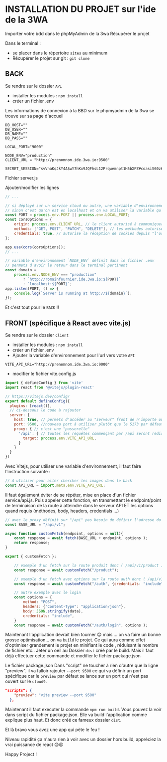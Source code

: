# INSTALLATION DU PROJET sur l'ide de la 3WA

Importer votre bdd dans le phpMyAdmin de la 3wa
Récupérer le projet

Dans le terminal :

- se placer dans le répertoire `sites` au minimum
- Récupérer le projet sur git : `git clone`

## BACK

Se rendre sur le dossier `API`

- installer les modules : `npm install`
- créer un fichier .env

Les informations de connexion à la BBD sur le phpmyadmin de la 3wa se trouve sur sa page d'accueil

```Dotenv
DB_HOST=""
DB_USER=""
DB_NAME=""
DB_PASS=""

LOCAL_PORT="9000"

NODE_ENV="production"
CLIENT_URL = "http://prenomnom.ide.3wa.io:9500"

SECRET_SESSION="svVnaKqJkY4A$wY7hKx9JQFhsL12Prqwemnpt1H5bXPZ#coasiS60z6$VejKdDYQ3A7"
```

Fichier server.js

Ajouter/modifier les lignes

```js
// ...

// si déployé sur un service cloud ou autre, une variable d'environnement PORT sera définit et on va l'utiliser
// sinon c'est qu'on est en localhost et on va utiliser la variable qu'on a définit
const PORT = process.env.PORT || process.env.LOCAL_PORT;
const corsOptions = {
    origin: process.env.CLIENT_URL, // le client autorisé à communiquer avec le serveur
    methods: ["GET, POST", "PATCH", "DELETE"], // les méthodes autorisés vers le serveur
    credentials: true, // autorise la réception de cookies depuis "l'origin"
};

app.use(cors(corsOptions));
// ...

// variable d'environnement `NODE_ENV` définit dans le fichier .env
// permets d'avoir le retour dans le terminal pertinent
const domain =
    process.env.NODE_ENV === "production"
        ? `http://romainfournier.ide.3wa.io:${PORT}`
        : `localhost:${PORT}`;
app.listen(PORT, () => {
    console.log(`Server is running at http://${domain}`);
});
```

Et c'est tout pour le `BACK` !!

## FRONT (spécifique à React avec vite.js)

Se rendre sur le dossier `client`

- installer les modules : `npm install`
- créer un fichier .env
- Ajouter la variable d'environnement pour l'url vers votre `API`

```Dotenv
VITE_API_URL="http://prenomnom.ide.3wa.io:9000"
```

- modifier le fichier vite.config.js

```js
import { defineConfig } from 'vite'
import react from '@vitejs/plugin-react'

// https://vitejs.dev/config/
export default defineConfig({
  plugins: [react()],
  // ci-dessous le code à rajouter
  server: {
    host: true, // permets d'accéder au "serveur" front de n'importe où. Configuration à faire dans un environnement "Cloud9"
    port: 9500, //nouveau port à utiliser plutôt que le 5173 par défaut
    proxy: { // c'est une "passerelle"
      '/api': { // toutes les requêtes commençant par /api seront redirigées vers le serveur API (url définit dans le fichier .env de vite)
        target: process.env.VITE_API_URL,
      }
    }
  }
})
```

Avec Vitejs, pour utiliser une variable d'environnement, il faut faire l'instruction suivante :

```js
// A utiliser pour aller chercher les images dans le back
const API_URL = import.meta.env.VITE_API_URL;
```

Il faut également éviter de se répéter, mise en place d'un fichier service/api.js.
Puis appeler cette fonction, en transmettant le endpoint/point de terminaison de la route à atteindre dans le serveur API ET les options quand requis (méthodes, body, headers, credentials ...)

```js
// avec le proxy définit sur "/api" pas besoin de définir l'adresse du serveur API
const BASE_URL = "/api/v1";

async function customFetch(endpoint, options = null){
    const response = await fetch(BASE_URL + endpoint, options );
    return response;
}

export { customFetch };
```

```js
    // exemple d'un fetch sur la route produit donc ( /api/v1/product )
    const response = await customFetch("/product");

    // exemple d'un fetch avec options sur la route auth donc ( /api/v1/auth )
    const response = await customFetch("/auth", {credentials: "include"});

    // autre exemple avec le login
    const options = {
        method: "POST",
        headers: {"Content-Type": "application/json"},
        body: JSON.stringify(data),
        credentials: "include",
    }
    const response = await customFetch("/auth/login", options );
```

Maintenant l'application devrait bien tourner 😊
mais ...
on va faire un bonne grosse optimisation...
on va `build` le projet.
Ce qui aura comme effet d'optimiser grandement le projet en minifiant le code , réduisant le nombre de fichier etc.. 
Jeter un oeil au Dossier `dist` créé par le build.
Mais il faut déjà effectuer cette commande et modifier le fichier package.json

Le fichier package.json
Dans "script" ne toucher à rien d'autre que la ligne "preview".
il va falloir rajouter `--port 9500`
ce qui va définir un port spécifique car le `preview` par défaut se lance sur un port qui n'est pas ouvert sur le `cloud9`.

```json
"scripts": {
    "preview": "vite preview --port 9500"
  },
```

Maintenant il faut executer la commande `npm run build`.
Vous pouvez la voir dans script du fichier package.json.
Elle va build l'application comme explique plus haut.
Et donc créé ce fameux dossier `dist`.

Et là bravo vous avez une app qui pète le feu !

Niveau rapidité ça n'aura rien à voir avec un dossier hors build, appréciez la vrai puissance de react 😍😍

Happy Project !

